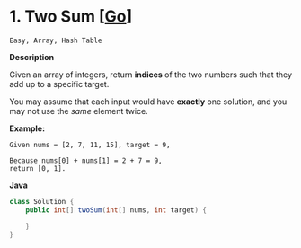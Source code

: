 # 1. Two Sum [[Go](https://github.com/Apollo4634/LeetCode/blob/master/solution/array/TwoSum.java)]

```Easy, Array, Hash Table ```

**Description**

Given an array of integers, return **indices** of the two numbers such that they add up to a specific target.

You may assume that each input would have **exactly** one solution, and you may not use the *same* element twice.

**Example:**

```
Given nums = [2, 7, 11, 15], target = 9,

Because nums[0] + nums[1] = 2 + 7 = 9,
return [0, 1].
```

**Java**

```java
class Solution {
    public int[] twoSum(int[] nums, int target) {

    }
}
```

